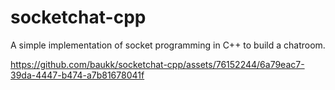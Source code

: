 # socketchat-cpp
A simple implementation of socket programming in C++ to build a chatroom.


https://github.com/baukk/socketchat-cpp/assets/76152244/6a79eac7-39da-4447-b474-a7b81678041f


